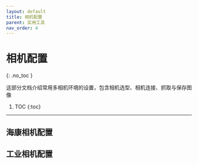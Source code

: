 ```yaml
---
layout: default
title: 相机配置
parent: 实用工具
nav_order: 4
---
```


# 相机配置
{: .no_toc }

这部分文档介绍常用多相机环境的设置，包含相机选型、相机连接、抓取与保存图像

1. TOC
{:toc}
---

## 海康相机配置

## 工业相机配置
